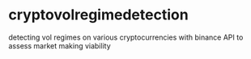 # cryptovolregimedetection
detecting vol regimes on various cryptocurrencies with binance API to assess market making viability
